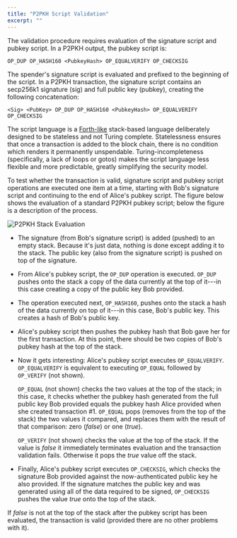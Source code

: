 ```yaml
---
title: "P2PKH Script Validation"
excerpt: ""
---
```

The validation procedure requires evaluation of the signature script and pubkey script. In a P2PKH output, the pubkey script is:

```
OP_DUP OP_HASH160 <PubkeyHash> OP_EQUALVERIFY OP_CHECKSIG
```

The spender's signature script is evaluated and prefixed to the beginning of the script. In a P2PKH transaction, the signature script contains an secp256k1 signature (sig) and full public key (pubkey), creating the following concatenation:

```
<Sig> <PubKey> OP_DUP OP_HASH160 <PubkeyHash> OP_EQUALVERIFY OP_CHECKSIG
```

The script language is a [Forth-like](https://en.wikipedia.org/wiki/Forth_%28programming_language%29) stack-based language deliberately designed to be stateless and not Turing complete. Statelessness ensures that once a transaction is added to the block chain, there is no condition which renders it permanently unspendable. Turing-incompleteness (specifically, a lack of loops or gotos) makes the script language less flexible and more predictable, greatly simplifying the security model.

To test whether the transaction is valid, signature script and pubkey script operations are executed one item at a time, starting with Bob's signature script and continuing to the end of Alice's pubkey script. The figure below shows the evaluation of a standard P2PKH pubkey script; below the figure is a description of the process.

![P2PKH Stack Evaluation](https://dash-docs.github.io/img/dev/en-p2pkh-stack.svg)

* The signature (from Bob's signature script) is added (pushed) to an empty stack. Because it's just data, nothing is done except adding it to the stack. The public key (also from the signature script) is pushed on top of the signature.

* From Alice's pubkey script, the `OP_DUP` operation is executed. `OP_DUP` pushes onto the stack a copy of the data currently at the top of it---in this case creating a copy of the public key Bob provided.

* The operation executed next, `OP_HASH160`, pushes onto the stack a hash of the data currently on top of it---in this case, Bob's public key. This creates a hash of Bob's public key.

* Alice's pubkey script then pushes the pubkey hash that Bob gave her for the first transaction.  At this point, there should be two copies of Bob's pubkey hash at the top of the stack.

* Now it gets interesting: Alice's pubkey script executes `OP_EQUALVERIFY`. `OP_EQUALVERIFY` is equivalent to executing `OP_EQUAL` followed by `OP_VERIFY` (not shown).

    `OP_EQUAL` (not shown) checks the two values at the top of the stack; in this case, it checks whether the pubkey hash generated from the full public key Bob provided equals the pubkey hash Alice provided when she created transaction #1. `OP_EQUAL` pops (removes from the top of the stack) the two values it compared, and replaces them with the result of that comparison:
    zero (*false*) or one (*true*).

    `OP_VERIFY` (not shown) checks the value at the top of the stack. If the value is *false* it immediately terminates evaluation and the transaction validation fails. Otherwise it pops the *true* value off the stack.

* Finally, Alice's pubkey script executes `OP_CHECKSIG`, which checks the signature Bob provided against the now-authenticated public key he also provided. If the signature matches the public key and was generated using all of the data required to be signed, `OP_CHECKSIG` pushes the value *true* onto the top of the stack.

If *false* is not at the top of the stack after the pubkey script has been evaluated, the transaction is valid (provided there are no other problems with it).